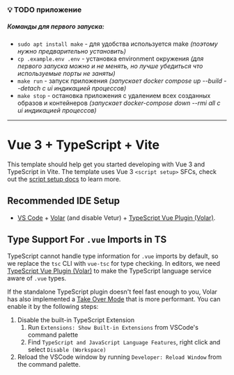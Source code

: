 ### :bulb: TODO приложение 

##### _Команды для первого запуска:_
* `sudo apt install make` - для удобства используется make _(поэтому нужно предварительно установить)_
* `cp .example.env .env` - установка environment окружения _(для первого запуска можно и не менять, но лучше убедиться что используемые порты не заняты)_
* `make run` - запуск приложения _(запускает docker compose up --build --detach c ui индикацией процессов)_
* `make stop` - остановка приложения с удалением всех созданных образов и контейнеров _(запускает docker-compose down --rmi all c ui индикацией процессов)_

<hr>

# Vue 3 + TypeScript + Vite

This template should help get you started developing with Vue 3 and TypeScript in Vite. The template uses Vue 3 `<script setup>` SFCs, check out the [script setup docs](https://v3.vuejs.org/api/sfc-script-setup.html#sfc-script-setup) to learn more.

## Recommended IDE Setup

- [VS Code](https://code.visualstudio.com/) + [Volar](https://marketplace.visualstudio.com/items?itemName=Vue.volar) (and disable Vetur) + [TypeScript Vue Plugin (Volar)](https://marketplace.visualstudio.com/items?itemName=Vue.vscode-typescript-vue-plugin).

## Type Support For `.vue` Imports in TS

TypeScript cannot handle type information for `.vue` imports by default, so we replace the `tsc` CLI with `vue-tsc` for type checking. In editors, we need [TypeScript Vue Plugin (Volar)](https://marketplace.visualstudio.com/items?itemName=Vue.vscode-typescript-vue-plugin) to make the TypeScript language service aware of `.vue` types.

If the standalone TypeScript plugin doesn't feel fast enough to you, Volar has also implemented a [Take Over Mode](https://github.com/johnsoncodehk/volar/discussions/471#discussioncomment-1361669) that is more performant. You can enable it by the following steps:

1. Disable the built-in TypeScript Extension
   1. Run `Extensions: Show Built-in Extensions` from VSCode's command palette
   2. Find `TypeScript and JavaScript Language Features`, right click and select `Disable (Workspace)`
2. Reload the VSCode window by running `Developer: Reload Window` from the command palette.

